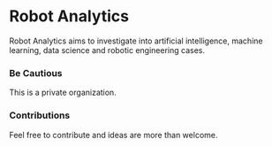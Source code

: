 # Robot Analytics

Robot Analytics aims to investigate into artificial intelligence, machine learning, data science and robotic engineering cases.

### Be Cautious

This is a private organization.

### Contributions

Feel free to contribute and ideas are more than welcome.
